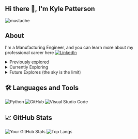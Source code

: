 ## Hi there 👋, I'm Kyle Patterson
<!--https://docs.github.com/en/github/writing-on-github/getting-started-with-writing-and-formatting-on-github/basic-writing-and-formatting-syntax -->

<!--
**kylekap/kylekap** is a ✨ _special_ ✨ repository because its `README.md` (this file) appears on your GitHub profile.

Here are some ideas to get you started:

- 🔭 I’m currently working on ...
- 🌱 I’m currently learning ...
- 👯 I’m looking to collaborate on ...
- 🤔 I’m looking for help with ...
- 💬 Ask me about ...
- 📫 How to reach me: ...
- 😄 Pronouns: ...
- ⚡ Fun fact: ...
-->



![mustache](https://pbs.twimg.com/profile_images/1464389628941811715/36yJVxtJ_400x400.jpg)

## About
I'm a Manufacturing Engineer, and you can learn more about my professional career here [![LinkedIn](https://img.shields.io/badge/-LinkedIn-000?&logo=LinkedIn&logoColor=0077B5)](www.linkedin.com/in/kyleapatterson)


<details>
<summary>Previously explored</summary>

- [Evil Wordle](https://github.com/kylekap/EvilWordle)
- [Wordle Assistant](https://github.com/kylekap/WordleAssist)
- [QR code generation](https://github.com/kylekap/QR)
- Zebra Printer code
- [Western Electric rules for SPC](https://github.com/kylekap/WesternElectricSPC)
</details>
  
<details>
<summary>Currently Exploring</summary>

- Logic games
  - Sudoku
  - Queens / Star Battle
- [Relative Placements](https://github.com/kylekap/RelativePlacement)

</details>
  
<details>
<summary>Future Explores (the sky is the limit)</summary>

  - American Community Survey (ACS)
  - Federal Reserved Economic Data (FRED)
  - NFL / ESPN Fantasy Football
  - NCAAF / ESPN College Football

</details>

## 🛠️ Languages and Tools

![Python](https://img.shields.io/badge/-Python-000?&logo=Python)
![GitHub](https://img.shields.io/badge/-GitHub-000?&logo=GitHub)
![Visual Studio Code](https://img.shields.io/badge/-VSCode-000?&logo=VisualStudioCode)

## 📈 GitHub Stats

![Your GitHub Stats](https://github-readme-stats.vercel.app/api?username=kylekap&show_icons=true&hide_border=true&theme=radical&rank_icon=github)
![Top Langs](https://github-readme-stats.vercel.app/api/top-langs/?username=kylekap&hide=css,html&hide_border=true&theme=radical)
